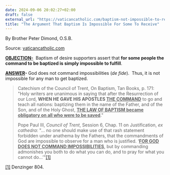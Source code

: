 ```yaml
---
date: 2024-09-06 20:02:27+02:00
draft: false
external_url: "https://vaticancatholic.com/baptism-not-impossible-to-receive/"
title: "The Argument That Baptism Is Impossible For Some To Receive"
---
```



By Brother Peter Dimond, O.S.B.

Source: [vaticancatholic.com](https://vaticancatholic.com/baptism-not-impossible-to-receive/)

<p><strong><u>OBJECTION-</u></strong>&nbsp; Baptism of desire supporters assert that <strong>for some people the command to be baptized is simply impossible to fulfill</strong>.</p>
<p><strong><u>ANSWER</u></strong><strong>- </strong>God does not command impossibilities (<em>de fide</em>).&nbsp; Thus, it is not impossible for any man to get baptized.&nbsp;</p>
<blockquote>
<p>Catechism of the Council of Trent, On Baptism, Tan Books, p. 171:<br>"Holy writers are unanimous in saying that after the Resurrection of our Lord, <strong>WHEN HE GAVE HIS APOSTLES <u>THE COMMAND</u></strong> to go and teach all nations: baptizing them in the name of the Father, and of the Son, and of the Holy Ghost, <strong><u>THE LAW OF BAPTISM became obligatory on all who were to be saved</u></strong>."</p>
<p>Pope Paul III, <em>Council of Trent</em>, Session 6, Chap. 11 on Justification, <em>ex cathedra</em>: "... no one should make use of that rash statement forbidden under anathema by the Fathers, that the commandments of God are impossible to observe for a man who is justified. ‘<strong><u>FOR GOD DOES NOT COMMAND IMPOSSIBILITIES</u></strong>, but by commanding admonishes you both to do what you can do, and to pray for what you cannot do…’"<a href="#_edn1" name="_ednref1">[1]</a></p>
</blockquote>
<div class="footnotes">
<p><a href="#_ednref1" name="_edn1">[1]</a> Denzinger 804.</p>
</div>

